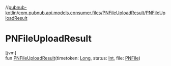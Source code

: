 //[pubnub-kotlin](../../../index.md)/[com.pubnub.api.models.consumer.files](../index.md)/[PNFileUploadResult](index.md)/[PNFileUploadResult](-p-n-file-upload-result.md)

# PNFileUploadResult

[jvm]\
fun [PNFileUploadResult](-p-n-file-upload-result.md)(timetoken: [Long](https://kotlinlang.org/api/latest/jvm/stdlib/kotlin/-long/index.html), status: [Int](https://kotlinlang.org/api/latest/jvm/stdlib/kotlin/-int/index.html), file: [PNFile](../-p-n-file/index.md))
